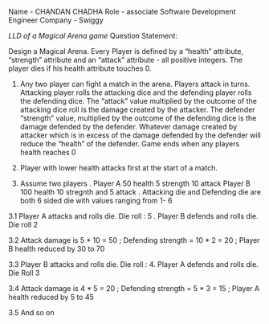 Name - CHANDAN CHADHA
Role - associate Software Development Engineer
Company - Swiggy

*LLD of a Magical Arena game*
Question Statement:

Design a Magical Arena. Every Player is defined by a “health” attribute, “strength” attribute and an “attack” attribute - all positive integers. The player dies if his health attribute touches 0.
1. Any two player can fight a match in the arena. Players attack in turns. Attacking player rolls the attacking dice and the defending player rolls the defending dice. The “attack”  value multiplied by the outcome of the  attacking dice roll is the damage created by the attacker. The defender “strength” value, multiplied by the outcome of the defending dice is the damage defended by the defender. Whatever damage created by attacker which is in excess of the damage defended by the defender will reduce the “health” of the defender. Game ends when any players health reaches 0

2. Player with lower health attacks first at the start of a match.

3. Assume two players . Player A 50 health 5 strength 10 attack Player B 100 health 10 stregnth and 5 attack . Attacking die and Defending die are both 6 sided die with values ranging from 1- 6

3.1 Player A attacks and rolls die. Die roll : 5 . Player B defends and rolls die. Die roll 2

3.2 Attack damage is 5 * 10 = 50 ; Defending strength = 10 * 2 = 20 ; Player B health reduced by 30 to 70

3.3 Player B attacks and rolls die. Die roll : 4. Player A defends and rolls die. Die Roll 3

3.4 Attack damage is 4 * 5 = 20 ; Defending strength = 5 * 3 = 15 ; Player A health reduced by 5 to 45

3.5 And so on

